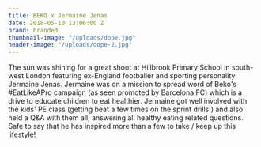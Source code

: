 ```yaml
---
title: BEKO x Jermaine Jenas
date: 2018-05-10 13:06:00 Z
brand: branded
thumbnail-image: "/uploads/dope.jpg"
header-image: "/uploads/dope-2.jpg"
---
```


The sun was shining for a great shoot at Hillbrook Primary School in south-west London featuring ex-England footballer and sporting personality Jermaine Jenas. Jermaine was on a mission to spread word of Beko's #EatLikeAPro campaign (as seen promoted by Barcelona FC) which is a drive to educate children to eat healthier. Jermaine got well involved with the kids' PE class (getting beat a few times on the sprint drills!) and also held a Q&A with them all, answering all healthy eating related questions. Safe to say that he has inspired more than a few to take / keep up this lifestyle!